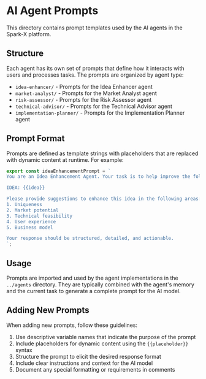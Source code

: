 # AI Agent Prompts

This directory contains prompt templates used by the AI agents in the Spark-X platform.

## Structure

Each agent has its own set of prompts that define how it interacts with users and processes tasks. The prompts are organized by agent type:

- `idea-enhancer/` - Prompts for the Idea Enhancer agent
- `market-analyst/` - Prompts for the Market Analyst agent
- `risk-assessor/` - Prompts for the Risk Assessor agent
- `technical-advisor/` - Prompts for the Technical Advisor agent
- `implementation-planner/` - Prompts for the Implementation Planner agent

## Prompt Format

Prompts are defined as template strings with placeholders that are replaced with dynamic content at runtime. For example:

```typescript
export const ideaEnhancementPrompt = `
You are an Idea Enhancement Agent. Your task is to help improve the following idea:

IDEA: {{idea}}

Please provide suggestions to enhance this idea in the following areas:
1. Uniqueness
2. Market potential
3. Technical feasibility
4. User experience
5. Business model

Your response should be structured, detailed, and actionable.
`;
```

## Usage

Prompts are imported and used by the agent implementations in the `../agents` directory. They are typically combined with the agent's memory and the current task to generate a complete prompt for the AI model.

## Adding New Prompts

When adding new prompts, follow these guidelines:

1. Use descriptive variable names that indicate the purpose of the prompt
2. Include placeholders for dynamic content using the `{{placeholder}}` syntax
3. Structure the prompt to elicit the desired response format
4. Include clear instructions and context for the AI model
5. Document any special formatting or requirements in comments 